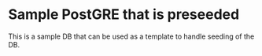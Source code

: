 # Sample PostGRE that is preseeded

This is a sample DB that can be used as a template to handle seeding of the DB.